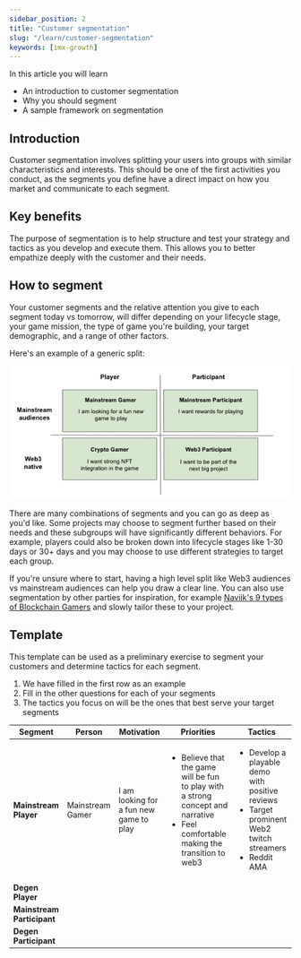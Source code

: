 ```yaml
---
sidebar_position: 2
title: "Customer segmentation"
slug: "/learn/customer-segmentation"
keywords: [imx-growth]
---
```


In this article you will learn

- An introduction to customer segmentation
- Why you should segment
- A sample framework on segmentation

## Introduction

Customer segmentation involves splitting your users into groups with similar characteristics and interests. This should be one of the first activities you conduct, as the segments you define have a direct impact on how you market and communicate to each segment.

## Key benefits

The purpose of segmentation is to help structure and test your strategy and tactics as you develop and execute them. This allows you to better empathize deeply with the customer and their needs.

## How to segment
Your customer segments and the relative attention you give to each segment today vs tomorrow, will differ depending on your lifecycle stage, your game mission, the type of game you're building, your target demographic, and a range of other factors.

Here's an example of a generic split:

![](../../../../static/img/learn/customer-segmentation-web3.png)

There are many combinations of segments and you can go as deep as you'd like. Some projects may choose to segment further based on their needs and these subgroups will have significantly different behaviors. For example, players could also be broken down into lifecycle stages like 1-30 days or 30+ days and you may choose to use different strategies to target each group.

If you're unsure where to start, having a high level split like Web3 audiences vs mainstream audiences can help you draw a clear line. You can also use segmentation by other parties for inspiration, for example [Naviik's 9 types of Blockchain Gamers](https://naavik.co/digest/blockchain-players) and slowly tailor these to your project.


## Template

This template can be used as a preliminary exercise to segment your customers and determine tactics for each segment.

1. We have filled in the first row as an example
2. Fill in the other questions for each of your segments
3. The tactics you focus on will be the ones that best serve your target segments

| **Segment** | **Person** | **Motivation** | **Priorities** | **Tactics** |
| --- | --- | --- | --- | --- |
| **Mainstream Player** | Mainstream Gamer | I am looking for a fun new game to play | <ul><li>Believe that the game will be fun to play with a strong concept and narrative</li><li>Feel comfortable making the transition to web3</li></ul> | <ul><li>Develop a playable demo with positive reviews</li><li>Target prominent Web2 twitch streamers</li><li>Reddit AMA </li></ul>
  | **Degen Player** | | | | | 
   **Mainstream Participant** | | | | 
    **Degen Participant** | | | | 


 